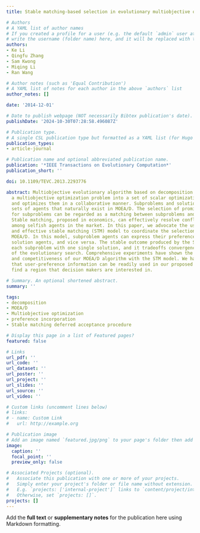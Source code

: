 ```yaml
---
title: Stable matching-based selection in evolutionary multiobjective optimization

# Authors
# A YAML list of author names
# If you created a profile for a user (e.g. the default `admin` user at `content/authors/admin/`), 
# write the username (folder name) here, and it will be replaced with their full name and linked to their profile.
authors:
- Ke Li
- Qingfu Zhang
- Sam Kwong
- Miqing Li
- Ran Wang

# Author notes (such as 'Equal Contribution')
# A YAML list of notes for each author in the above `authors` list
author_notes: []

date: '2014-12-01'

# Date to publish webpage (NOT necessarily Bibtex publication's date).
publishDate: '2024-10-30T07:28:58.496087Z'

# Publication type.
# A single CSL publication type but formatted as a YAML list (for Hugo requirements).
publication_types:
- article-journal

# Publication name and optional abbreviated publication name.
publication: '*IEEE Transactions on Evolutionary Computation*'
publication_short: ''

doi: 10.1109/TEVC.2013.2293776

abstract: Multiobjective evolutionary algorithm based on decomposition (MOEA/D) decomposes
  a multiobjective optimization problem into a set of scalar optimization subproblems
  and optimizes them in a collaborative manner. Subproblems and solutions are two
  sets of agents that naturally exist in MOEA/D. The selection of promising solutions
  for subproblems can be regarded as a matching between subproblems and solutions.
  Stable matching, proposed in economics, can effectively resolve conflicts of interests
  among selfish agents in the market. In this paper, we advocate the use of a simple
  and effective stable matching (STM) model to coordinate the selection process in
  MOEA/D. In this model, subproblem agents can express their preferences over the
  solution agents, and vice versa. The stable outcome produced by the STM model matches
  each subproblem with one single solution, and it tradeoffs convergence and diversity
  of the evolutionary search. Comprehensive experiments have shown the effectiveness
  and competitiveness of our MOEA/D algorithm with the STM model. We have also demonstrated
  that user-preference information can be readily used in our proposed algorithm to
  find a region that decision makers are interested in.

# Summary. An optional shortened abstract.
summary: ''

tags:
- decomposition
- MOEA/D
- Multiobjective optimization
- preference incorporation
- Stable matching deferred acceptance procedure

# Display this page in a list of Featured pages?
featured: false

# Links
url_pdf: ''
url_code: ''
url_dataset: ''
url_poster: ''
url_project: ''
url_slides: ''
url_source: ''
url_video: ''

# Custom links (uncomment lines below)
# links:
# - name: Custom Link
#   url: http://example.org

# Publication image
# Add an image named `featured.jpg/png` to your page's folder then add a caption below.
image:
  caption: ''
  focal_point: ''
  preview_only: false

# Associated Projects (optional).
#   Associate this publication with one or more of your projects.
#   Simply enter your project's folder or file name without extension.
#   E.g. `projects: ['internal-project']` links to `content/project/internal-project/index.md`.
#   Otherwise, set `projects: []`.
projects: []
---
```


Add the **full text** or **supplementary notes** for the publication here using Markdown formatting.
